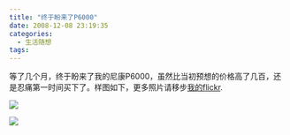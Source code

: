 ```yaml
---
title: "终于盼来了P6000"
date: 2008-12-08 23:19:35
categories:
  - 生活随想
tags:
---
```


等了几个月，终于盼来了我的尼康P6000，虽然比当初预想的价格高了几百，还是忍痛第一时间买下了。样图如下，更多照片请移步[我的flickr](http://www.flickr.com/photos/coledodo). 

![](../../../images/2008/soho.jpg) 

![](../../../images/2008/.jpg)